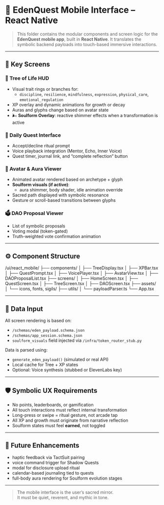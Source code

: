 # 📱 EdenQuest Mobile Interface – React Native

> This folder contains the modular components and screen logic for the **EdenQuest mobile app**, built in **React Native**. It translates the symbolic backend payloads into touch-based immersive interactions.

---

## 🧱 Key Screens

### 🌳 Tree of Life HUD
- Visual trait rings or branches for:
  - `discipline`, `resilience`, `mindfulness`, `expression`, `physical_care`, `emotional_regulation`
- XP overlay and dynamic animations for growth or decay
- Auras and glyphs change based on avatar state
- 🌬️ **Soulform Overlay**: reactive shimmer effects when a transformation is active

### 🧠 Daily Quest Interface
- Accept/decline ritual prompt
- Voice playback integration (Mentor, Echo, Inner Voice)
- Quest timer, journal link, and “complete reflection” button

### 💖 Avatar & Aura Viewer
- Animated avatar rendered based on archetype + glyph
- **Soulform visuals (if active)**:
  - aura shimmer, body shader, idle animation override
- Sacred path displayed with symbolic resonance
- Gesture or scroll-based transitions between glyphs

### 🗳️ DAO Proposal Viewer
- List of symbolic proposals
- Voting modal (token-gated)
- Truth-weighted vote confirmation animation

---

## ⚙️ Component Structure

/ui/react_mobile/
├── components/
│   ├── TreeDisplay.tsx
│   ├── XPBar.tsx
│   ├── QuestPrompt.tsx
│   ├── VoicePlayer.tsx
│   ├── AvatarView.tsx
│   ├── DAOProposalList.tsx
├── screens/
│   ├── HomeScreen.tsx
│   ├── QuestScreen.tsx
│   ├── TreeScreen.tsx
│   ├── DAOScreen.tsx
├── assets/
│   └── icons, fonts, sigils/
├── utils/
│   └── payloadParser.ts
└── App.tsx

---

## 🔐 Data Input

All screen rendering is based on:

- `/schemas/eden_payload.schema.json`
- `/schemas/app_session.schema.json`
- `soulform_visuals` field injected via `/infra/token_router_stub.py`

Data is parsed using:
- `generate_eden_payload()` (simulated or real API)
- Local cache for Tree + XP states
- Optional: Voice synthesis (stubbed or ElevenLabs key)

---

## 🛡️ Symbolic UX Requirements

- No points, leaderboards, or gamification
- All touch interactions must reflect internal transformation
- Long-press or swipe = ritual gesture, not arcade tap
- All XP and growth must originate from narrative reflection
- Soulform states must feel **earned**, not toggled

---

## 🔮 Future Enhancements

- haptic feedback via TactSuit pairing  
- voice command trigger for Shadow Quests  
- modal for disclosure upload ritual  
- calendar-based journaling tied to quests  
- full-body aura rendering for Soulform evolution stages

---

> The mobile interface is the user’s sacred mirror.  
> It must be quiet, reverent, and mythic in tone.
